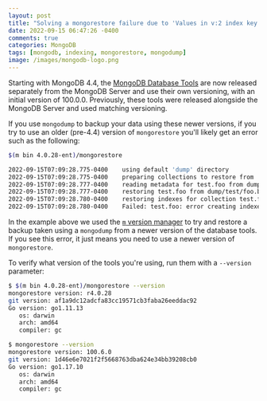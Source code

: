 ```yaml
---
layout: post
title: "Solving a mongorestore failure due to 'Values in v:2 index key pattern cannot be of type object.'"
date: 2022-09-15 06:47:26 -0400
comments: true
categories: MongoDB
tags: [mongodb, indexing, mongorestore, mongodump]
image: /images/mongodb-logo.png
---
```


Starting with MongoDB 4.4, the [MongoDB Database Tools](https://www.mongodb.com/docs/database-tools/) are now released separately from the MongoDB Server and use their own versioning, with an initial version of 100.0.0. Previously, these tools were released alongside the MongoDB Server and used matching versioning.

If you use `mongodump` to backup your data using these newer versions, if you try to use an older (pre-4.4) version of `mongorestore` you'll likely get an error such as the following:

```bash
$(m bin 4.0.28-ent)/mongorestore

2022-09-15T07:09:28.775-0400	using default 'dump' directory
2022-09-15T07:09:28.775-0400	preparing collections to restore from
2022-09-15T07:09:28.777-0400	reading metadata for test.foo from dump/test/foo.metadata.json
2022-09-15T07:09:28.777-0400	restoring test.foo from dump/test/foo.bson
2022-09-15T07:09:28.780-0400	restoring indexes for collection test.foo from metadata
2022-09-15T07:09:28.780-0400	Failed: test.foo: error creating indexes for test.foo: createIndex error: Error in specification { ns: "test.foo", name: "baz_1", key: { baz: { $numberDouble: "1.0" } } } :: caused by :: Values in v:2 index key pattern cannot be of type object. Only numbers > 0, numbers < 0, and strings are allowed.
```

In the example above we used the [`m` version manager](https://github.com/aheckmann/m) to try and restore a backup taken using a `mongodump` from a newer version of the database tools. If you see this error, it just means you need to use a newer version of `mongorestore`.

To verify what version of the tools you're using, run them with a `--version` parameter:

```bash
$ $(m bin 4.0.28-ent)/mongorestore --version
mongorestore version: r4.0.28
git version: af1a9dc12adcfa83cc19571cb3faba26eeddac92
Go version: go1.11.13
   os: darwin
   arch: amd64
   compiler: gc

$ mongorestore --version
mongorestore version: 100.6.0
git version: 1d46e6e7021f2f5668763dba624e34bb39208cb0
Go version: go1.17.10
   os: darwin
   arch: amd64
   compiler: gc
```